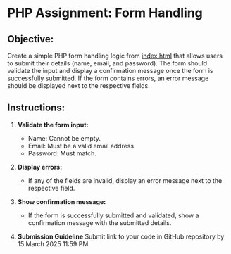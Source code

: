 # PHP Assignment: Form Handling

## Objective:
Create a simple PHP form handling logic from [index.html](/class/w3-form-handling/assignment/index.html) that allows users to submit their details (name, email, and password). The form should validate the input and display a confirmation message once the form is successfully submitted. If the form contains errors, an error message should be displayed next to the respective fields.

## Instructions:
   
1. **Validate the form input:**
   - Name: Cannot be empty.
   - Email: Must be a valid email address.
   - Password: Must match.

2. **Display errors:**
   - If any of the fields are invalid, display an error message next to the respective field.

3. **Show confirmation message:**
   - If the form is successfully submitted and validated, show a confirmation message with the submitted details.

4. **Submission Guideline**
   Submit link to your code in GitHub repository by 15 March 2025 11:59 PM.
